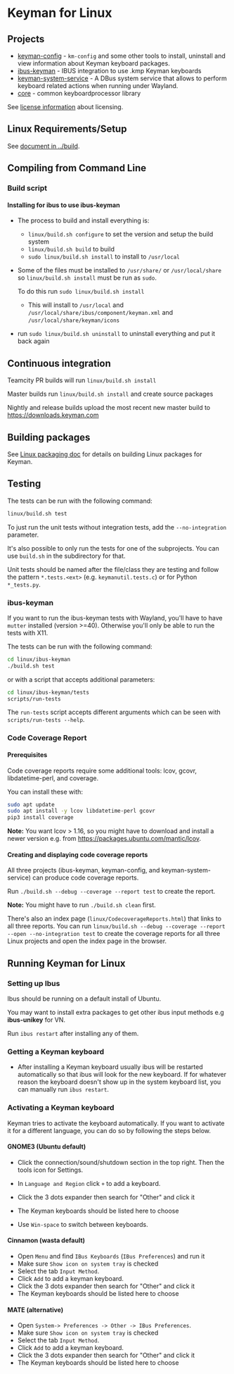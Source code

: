 # Keyman for Linux

## Projects

- [keyman-config](../../linux/keyman-config) - `km-config` and some other tools
  to install, uninstall and view information about Keyman keyboard packages.
- [ibus-keyman](../../linux/ibus-keyman) - IBUS integration to use .kmp Keyman keyboards
- [keyman-system-service](../../linux/keyman-system-service) - A DBus system service
  that allows to perform keyboard related actions when running under Wayland.
- [core](../../core) - common keyboardprocessor library

See [license information](../../linux/LICENSE.md) about licensing.

## Linux Requirements/Setup

See [document in ../build](../build/linux-ubuntu.md).

## Compiling from Command Line

### Build script

#### Installing for ibus to use ibus-keyman

- The process to build and install everything is:

  - `linux/build.sh configure` to set the version and setup the build system
  - `linux/build.sh build` to build
  - `sudo linux/build.sh install` to install to `/usr/local`

- Some of the files must be installed to `/usr/share/` or `/usr/local/share`
  so `linux/build.sh install` must be run as `sudo`.

  To do this run `sudo linux/build.sh install`

  - This will install to `/usr/local` and
    `/usr/local/share/ibus/component/keyman.xml` and `/usr/local/share/keyman/icons`

- run `sudo linux/build.sh uninstall` to uninstall everything and put it back again

## Continuous integration

Teamcity PR builds will run `linux/build.sh install`

Master builds run `linux/build.sh install` and create source packages

Nightly and release builds upload the most recent new master build to <https://downloads.keyman.com>

## Building packages

See [Linux packaging doc](packaging.md)
for details on building Linux packages for Keyman.

## Testing

The tests can be run with the following command:

```bash
linux/build.sh test
```

To just run the unit tests without integration tests, add the
`--no-integration` parameter.

It's also possible to only run the tests for one of the subprojects. You
can use `build.sh` in the subdirectory for that.

Unit tests should be named after the file/class they are testing and
follow the pattern `*.tests.<ext>` (e.g. `keymanutil.tests.c`) or
for Python `*_tests.py`.

### ibus-keyman

If you want to run the ibus-keyman tests with Wayland, you'll have to
have `mutter` installed (version >=40). Otherwise you'll only be able
to run the tests with X11.

The tests can be run with the following command:

```bash
cd linux/ibus-keyman
./build.sh test
```

or with a script that accepts additional parameters:

```bash
cd linux/ibus-keyman/tests
scripts/run-tests
```

The `run-tests` script accepts different arguments which can be seen with
`scripts/run-tests --help`.

### Code Coverage Report

#### Prerequisites

Code coverage reports require some additional tools: lcov, gcovr,
libdatetime-perl, and coverage.

You can install these with:

```bash
sudo apt update
sudo apt install -y lcov libdatetime-perl gcovr
pip3 install coverage
```

**Note:** You want lcov > 1.16, so you might have to download and install
a newer version e.g. from <https://packages.ubuntu.com/mantic/lcov>.

#### Creating and displaying code coverage reports

All three projects (ibus-keyman, keyman-config, and keyman-system-service)
can produce code coverage reports.

Run `./build.sh --debug --coverage --report test` to create the report.

**Note:** You might have to run `./build.sh clean` first.

There's also an index page (`linux/CodecoverageReports.html`) that links to all
three reports. You can run
`linux/build.sh --debug --coverage --report --open --no-integration test`
to create the coverage reports for all three Linux projects and open the
index page in the browser.

## Running Keyman for Linux

### Setting up Ibus

Ibus should be running on a default install of Ubuntu.

You may want to install extra packages to get other ibus input methods e.g
**ibus-unikey** for VN.

Run `ibus restart` after installing any of them.

### Getting a Keyman keyboard

- After installing a Keyman keyboard usually ibus will be restarted
  automatically so that ibus will look for the new keyboard. If for
  whatever reason the keyboard doesn't show up in the system
  keyboard list, you can manually run `ibus restart`.

### Activating a Keyman keyboard

Keyman tries to activate the keyboard automatically. If you want to activate
it for a different language, you can do so by following the steps below.

#### GNOME3 (Ubuntu default)

- Click the connection/sound/shutdown section in the top right. Then the tools
  icon for Settings.

- In `Language and Region` click `+` to add a keyboard.
- Click the 3 dots expander then search for "Other" and click it
- The Keyman keyboards should be listed here to choose

- Use `Win-space` to switch between keyboards.

#### Cinnamon (wasta default)

- Open `Menu` and find `IBus Keyboards` (`IBus Preferences`) and run it
- Make sure `Show icon on system tray` is checked
- Select the tab `Input Method`.
- Click `Add` to add a keyman keyboard.
- Click the 3 dots expander then search for "Other" and click it
- The Keyman keyboards should be listed here to choose

#### MATE (alternative)

- Open `System-> Preferences -> Other -> IBus Preferences`.
- Make sure `Show icon on system tray` is checked
- Select the tab `Input Method`.
- Click `Add` to add a keyman keyboard.
- Click the 3 dots expander then search for "Other" and click it
- The Keyman keyboards should be listed here to choose
